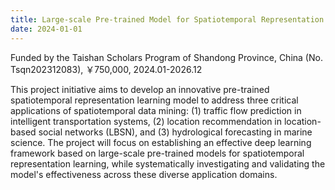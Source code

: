 ```yaml
---
title: Large-scale Pre-trained Model for Spatiotemporal Representation Learning
date: 2024-01-01
---
```


Funded by the Taishan Scholars Program of Shandong Province, China (No. Tsqn202312083), ￥750,000, 2024.01-2026.12

<!--more-->

This project initiative aims to develop an innovative pre-trained spatiotemporal representation learning model to address three critical applications of spatiotemporal data mining: (1) traffic flow prediction in intelligent transportation systems, (2) location recommendation in location-based social networks (LBSN), and (3) hydrological forecasting in marine science. The project will focus on establishing an effective deep learning framework based on large-scale pre-trained models for spatiotemporal representation learning, while systematically investigating and validating the model's effectiveness across these diverse application domains. 